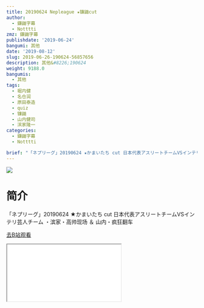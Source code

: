 ```yaml
---
title: 20190624 Nepleague ★镰鼬cut
author:
  - 鎌鼬字幕
  - Notttti
zmz: 鎌鼬字幕
publishdate: '2019-06-24'
bangumi: 其他
date: '2019-08-12'
slug: 2019-06-26-190624-56857656
description: 其他&#8226;190624
weight: 9188.0
bangumis:
  - 其他
tags:
  - 堀内健
  - 名仓润
  - 原田泰造
  - quiz
  - 镰鼬
  - 山内健司
  - 滨家隆一
categories:
  - 鎌鼬字幕
  - Notttti

brief: "「ネプリーグ」20190624 ★かまいたち cut 日本代表アスリートチームVSインテリ芸人チーム ・滨家・高帅现场 ＆ 山内・疯狂翻车"
---
```

![](https://raw.githubusercontent.com/tcgriffith/owaraisite/master/static/tmpimg/446989b1cf63f18eead09ea290adbfdecc36c57a.jpg.480.jpg)
# 简介  
「ネプリーグ」20190624 ★かまいたち cut
日本代表アスリートチームVSインテリ芸人チーム
・滨家・高帅现场 ＆ 山内・疯狂翻车  

[去B站观看](https://www.bilibili.com/video/av56857656/)
<div class ="resp-container"><iframe class="testiframe" src="//player.bilibili.com/player.html?aid=56857656"", scrolling="no", allowfullscreen="true" > </iframe></div> 
